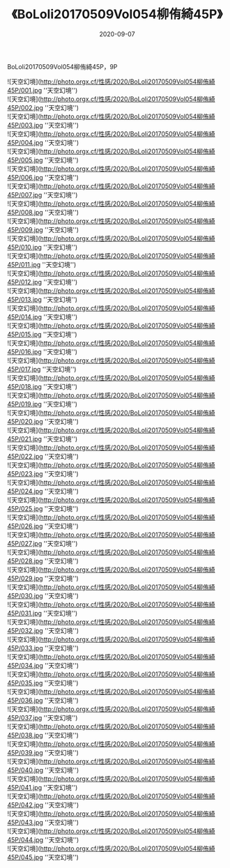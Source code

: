 ﻿---
layout: post
title:  《BoLoli20170509Vol054柳侑綺45P》
date:   2020-09-07
image: http://photo.orgx.cf/性感/2020/BoLoli20170509Vol054柳侑綺45P/000.jpg
categories: [美女, 性感, 泳衣]
---

BoLoli20170509Vol054柳侑綺45P，9P



![天空幻境](http://photo.orgx.cf/性感/2020/BoLoli20170509Vol054柳侑綺45P/001.jpg ''天空幻境'') <br>
![天空幻境](http://photo.orgx.cf/性感/2020/BoLoli20170509Vol054柳侑綺45P/002.jpg ''天空幻境'') <br>
![天空幻境](http://photo.orgx.cf/性感/2020/BoLoli20170509Vol054柳侑綺45P/003.jpg ''天空幻境'') <br>
![天空幻境](http://photo.orgx.cf/性感/2020/BoLoli20170509Vol054柳侑綺45P/004.jpg ''天空幻境'') <br>
![天空幻境](http://photo.orgx.cf/性感/2020/BoLoli20170509Vol054柳侑綺45P/005.jpg ''天空幻境'') <br>
![天空幻境](http://photo.orgx.cf/性感/2020/BoLoli20170509Vol054柳侑綺45P/006.jpg ''天空幻境'') <br>
![天空幻境](http://photo.orgx.cf/性感/2020/BoLoli20170509Vol054柳侑綺45P/007.jpg ''天空幻境'') <br>
![天空幻境](http://photo.orgx.cf/性感/2020/BoLoli20170509Vol054柳侑綺45P/008.jpg ''天空幻境'') <br>
![天空幻境](http://photo.orgx.cf/性感/2020/BoLoli20170509Vol054柳侑綺45P/009.jpg ''天空幻境'') <br>
![天空幻境](http://photo.orgx.cf/性感/2020/BoLoli20170509Vol054柳侑綺45P/010.jpg ''天空幻境'') <br>
![天空幻境](http://photo.orgx.cf/性感/2020/BoLoli20170509Vol054柳侑綺45P/011.jpg ''天空幻境'') <br>
![天空幻境](http://photo.orgx.cf/性感/2020/BoLoli20170509Vol054柳侑綺45P/012.jpg ''天空幻境'') <br>
![天空幻境](http://photo.orgx.cf/性感/2020/BoLoli20170509Vol054柳侑綺45P/013.jpg ''天空幻境'') <br>
![天空幻境](http://photo.orgx.cf/性感/2020/BoLoli20170509Vol054柳侑綺45P/014.jpg ''天空幻境'') <br>
![天空幻境](http://photo.orgx.cf/性感/2020/BoLoli20170509Vol054柳侑綺45P/015.jpg ''天空幻境'') <br>
![天空幻境](http://photo.orgx.cf/性感/2020/BoLoli20170509Vol054柳侑綺45P/016.jpg ''天空幻境'') <br>
![天空幻境](http://photo.orgx.cf/性感/2020/BoLoli20170509Vol054柳侑綺45P/017.jpg ''天空幻境'') <br>
![天空幻境](http://photo.orgx.cf/性感/2020/BoLoli20170509Vol054柳侑綺45P/018.jpg ''天空幻境'') <br>
![天空幻境](http://photo.orgx.cf/性感/2020/BoLoli20170509Vol054柳侑綺45P/019.jpg ''天空幻境'') <br>
![天空幻境](http://photo.orgx.cf/性感/2020/BoLoli20170509Vol054柳侑綺45P/020.jpg ''天空幻境'') <br>
![天空幻境](http://photo.orgx.cf/性感/2020/BoLoli20170509Vol054柳侑綺45P/021.jpg ''天空幻境'') <br>
![天空幻境](http://photo.orgx.cf/性感/2020/BoLoli20170509Vol054柳侑綺45P/022.jpg ''天空幻境'') <br>
![天空幻境](http://photo.orgx.cf/性感/2020/BoLoli20170509Vol054柳侑綺45P/023.jpg ''天空幻境'') <br>
![天空幻境](http://photo.orgx.cf/性感/2020/BoLoli20170509Vol054柳侑綺45P/024.jpg ''天空幻境'') <br>
![天空幻境](http://photo.orgx.cf/性感/2020/BoLoli20170509Vol054柳侑綺45P/025.jpg ''天空幻境'') <br>
![天空幻境](http://photo.orgx.cf/性感/2020/BoLoli20170509Vol054柳侑綺45P/026.jpg ''天空幻境'') <br>
![天空幻境](http://photo.orgx.cf/性感/2020/BoLoli20170509Vol054柳侑綺45P/027.jpg ''天空幻境'') <br>
![天空幻境](http://photo.orgx.cf/性感/2020/BoLoli20170509Vol054柳侑綺45P/028.jpg ''天空幻境'') <br>
![天空幻境](http://photo.orgx.cf/性感/2020/BoLoli20170509Vol054柳侑綺45P/029.jpg ''天空幻境'') <br>
![天空幻境](http://photo.orgx.cf/性感/2020/BoLoli20170509Vol054柳侑綺45P/030.jpg ''天空幻境'') <br>
![天空幻境](http://photo.orgx.cf/性感/2020/BoLoli20170509Vol054柳侑綺45P/031.jpg ''天空幻境'') <br>
![天空幻境](http://photo.orgx.cf/性感/2020/BoLoli20170509Vol054柳侑綺45P/032.jpg ''天空幻境'') <br>
![天空幻境](http://photo.orgx.cf/性感/2020/BoLoli20170509Vol054柳侑綺45P/033.jpg ''天空幻境'') <br>
![天空幻境](http://photo.orgx.cf/性感/2020/BoLoli20170509Vol054柳侑綺45P/034.jpg ''天空幻境'') <br>
![天空幻境](http://photo.orgx.cf/性感/2020/BoLoli20170509Vol054柳侑綺45P/035.jpg ''天空幻境'') <br>
![天空幻境](http://photo.orgx.cf/性感/2020/BoLoli20170509Vol054柳侑綺45P/036.jpg ''天空幻境'') <br>
![天空幻境](http://photo.orgx.cf/性感/2020/BoLoli20170509Vol054柳侑綺45P/037.jpg ''天空幻境'') <br>
![天空幻境](http://photo.orgx.cf/性感/2020/BoLoli20170509Vol054柳侑綺45P/038.jpg ''天空幻境'') <br>
![天空幻境](http://photo.orgx.cf/性感/2020/BoLoli20170509Vol054柳侑綺45P/039.jpg ''天空幻境'') <br>
![天空幻境](http://photo.orgx.cf/性感/2020/BoLoli20170509Vol054柳侑綺45P/040.jpg ''天空幻境'') <br>
![天空幻境](http://photo.orgx.cf/性感/2020/BoLoli20170509Vol054柳侑綺45P/041.jpg ''天空幻境'') <br>
![天空幻境](http://photo.orgx.cf/性感/2020/BoLoli20170509Vol054柳侑綺45P/042.jpg ''天空幻境'') <br>
![天空幻境](http://photo.orgx.cf/性感/2020/BoLoli20170509Vol054柳侑綺45P/043.jpg ''天空幻境'') <br>
![天空幻境](http://photo.orgx.cf/性感/2020/BoLoli20170509Vol054柳侑綺45P/044.jpg ''天空幻境'') <br>
![天空幻境](http://photo.orgx.cf/性感/2020/BoLoli20170509Vol054柳侑綺45P/045.jpg ''天空幻境'') <br>